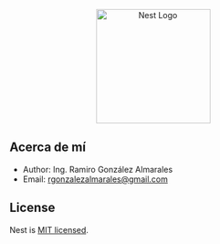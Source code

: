 <p align="center">
  <a href="http://nestjs.com/" target="blank"><img src="https://nestjs.com/img/logo-small.svg" width="200" alt="Nest Logo" /></a>
</p>

## Acerca de mí

- Author: Ing. Ramiro González Almarales
- Email: rgonzalezalmarales@gmail.com

## License

Nest is [MIT licensed](LICENSE).
